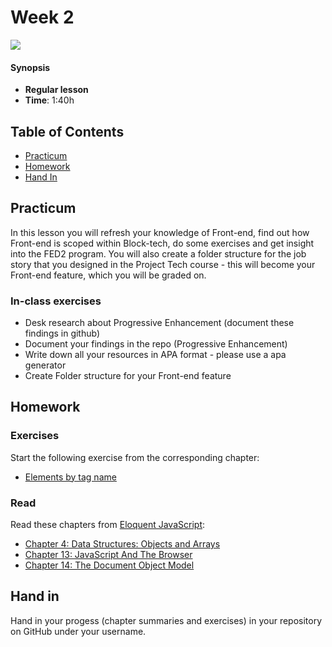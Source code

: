 # Week 2

![][cover]

#### Synopsis

* **Regular lesson**
* **Time**: 1:40h

## Table of Contents

* [Practicum](#practicum)
* [Homework](#homework)
* [Hand In](#hand-in)

## Practicum

In this lesson you will refresh your knowledge of Front-end, find out how Front-end is scoped within Block-tech, do some exercises and get insight into the FED2 program. You will also create a folder structure for the job story that you designed in the Project Tech course - this will become your Front-end feature, which you will be graded on.


### In-class exercises

* Desk research about Progressive Enhancement (document these findings in github)
* Document your findings in the repo (Progressive Enhancement)
* Write down all your resources in APA format - please use a apa generator 
* Create Folder structure for your Front-end feature

## Homework

### Exercises

Start the following exercise from the corresponding chapter:

* [Elements by tag name](https://eloquentjavascript.net/14_dom.html#i_VSftnyRTsV)

### Read

Read these chapters from [Eloquent JavaScript](https://eloquentjavascript.net/):

* [Chapter 4: Data Structures: Objects and Arrays](https://eloquentjavascript.net/04_data.html)
* [Chapter 13: JavaScript And The Browser](https://eloquentjavascript.net/13_browser.html)
* [Chapter 14: The Document Object Model](https://eloquentjavascript.net/14_dom.html)

## Hand in

Hand in your progess (chapter summaries and exercises) in your repository on GitHub under your username.

[cover]: https://eloquentjavascript.net/img/chapter_picture_14.jpg
